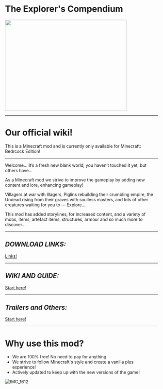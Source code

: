 # **The Explorer's Compendium**

<img src="https://github.com/1D10T1C-STUD10S/more-to-explore/assets/112738649/6b4d4d86-750e-4b35-9bbb-bad708f34151" width="400" height="300">

---

# Our official wiki!
This is a Minecraft mod and is currently only available for Minecraft: Bedrcock Edition!

---

Welcome… It’s a fresh new blank world, you haven’t touched it yet, but others have…

As a Minecraft mod we strive to improve the gameplay by adding new content and lore, enhancing gameplay!

Villagers at war with Illagers, Piglins rebuilding their crumbling empire, the Undead rising from their graves with soulless masters, and lots of other creatures waiting for you to — Explore…

This mod has added storylines, for increased content, and a variety of mobs, items, artefact items, structures, armour and so much more to discover…

---

## *DOWNLOAD LINKS:*
[Links!](https://1d10t1c-stud10s.github.io/more-to-explore/links.html)

---

## *WIKI AND GUIDE:*
[Start here!](https://1d10t1c-stud10s.github.io/more-to-explore/wiki.html)

---

## *Trailers and Others:*
[Start here!](https://1d10t1c-stud10s.github.io/more-to-explore/trailers.html)

---

# Why use this mod?

- We are 100% free! No need to pay for anything
- We strive to follow Minecraft's style and create a vanilla plus experience!
- Actively updated to keep up with the new versions of the game!

![IMG_1612](https://github.com/1D10T1C-STUD10S/more-to-explore/assets/112738649/a84d774a-2dd2-4a91-875a-542dda9a42d4)
